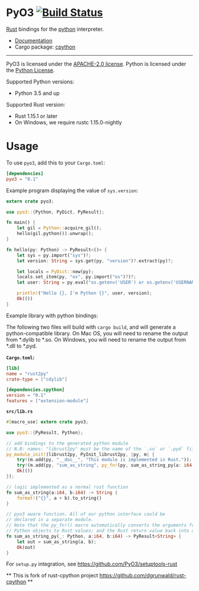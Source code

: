PyO3 [![Build Status](https://travis-ci.org/PyO3/PyO3.svg?branch=master)](https://travis-ci.org/PyO3/PyO3)
====================

[Rust](http://www.rust-lang.org/) bindings for the [python](https://www.python.org/) interpreter.

* [Documentation](http://pyo3.github.io/PyO3/doc/PyO3/)
* Cargo package: [cpython](https://crates.io/crates/pyo3)

---

PyO3 is licensed under the [APACHE-2.0 license](http://opensource.org/licenses/APACHE-2.0).
Python is licensed under the [Python License](https://docs.python.org/2/license.html).

Supported Python versions:
* Python 3.5 and up

Supported Rust version:
* Rust 1.15.1 or later
* On Windows, we require rustc 1.15.0-nightly

# Usage

To use `pyo3`, add this to your `Cargo.toml`:

```toml
[dependencies]
pyo3 = "0.1"
```

Example program displaying the value of `sys.version`:

```rust
extern crate pyo3;

use pyo3::{Python, PyDict, PyResult};

fn main() {
    let gil = Python::acquire_gil();
    hello(gil.python()).unwrap();
}

fn hello(py: Python) -> PyResult<()> {
    let sys = py.import("sys")?;
    let version: String = sys.get(py, "version")?.extract(py)?;

    let locals = PyDict::new(py);
    locals.set_item(py, "os", py.import("os")?)?;
    let user: String = py.eval("os.getenv('USER') or os.getenv('USERNAME')", None, Some(&locals))?.extract(py)?;

    println!("Hello {}, I'm Python {}", user, version);
    Ok(())
}
```

Example library with python bindings:

The following two files will build with `cargo build`, and will generate a python-compatible library.
On Mac OS, you will need to rename the output from \*.dylib to \*.so.
On Windows, you will need to rename the output from \*.dll to \*.pyd.

**`Cargo.toml`:**
```toml
[lib]
name = "rust2py"
crate-type = ["cdylib"]

[dependencies.cpython]
version = "0.1"
features = ["extension-module"]
```

**`src/lib.rs`**
```rust
#[macro_use] extern crate pyo3;

use pyo3::{PyResult, Python};

// add bindings to the generated python module
// N.B: names: "librust2py" must be the name of the `.so` or `.pyd` file
py_module_init!(librust2py, PyInit_librust2py, |py, m| {
    try!(m.add(py, "__doc__", "This module is implemented in Rust."));
    try!(m.add(py, "sum_as_string", py_fn!(py, sum_as_string_py(a: i64, b:i64))));
    Ok(())
});

// logic implemented as a normal rust function
fn sum_as_string(a:i64, b:i64) -> String {
    format!("{}", a + b).to_string()
}

// pyo3 aware function. All of our python interface could be
// declared in a separate module.
// Note that the py_fn!() macro automatically converts the arguments from
// Python objects to Rust values; and the Rust return value back into a Python object.
fn sum_as_string_py(_: Python, a:i64, b:i64) -> PyResult<String> {
    let out = sum_as_string(a, b);
    Ok(out)
}
```

For `setup.py` integration, see https://github.com/PyO3/setuptools-rust


** This is fork of rust-cpython project https://github.com/dgrunwald/rust-cpython **
